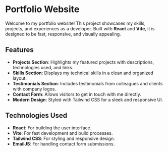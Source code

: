 # Portfolio Website

Welcome to my portfolio website! This project showcases my skills, projects, and experiences as a developer. Built with **React** and **Vite**, it is designed to be fast, responsive, and visually appealing.

## Features

- **Projects Section**: Highlights my featured projects with descriptions, technologies used, and links.
- **Skills Section**: Displays my technical skills in a clean and organized layout.
- **Testimonials Section**: Includes testimonials from colleagues and clients with company logos.
- **Contact Form**: Allows visitors to get in touch with me directly.
- **Modern Design**: Styled with Tailwind CSS for a sleek and responsive UI.

## Technologies Used

- **React**: For building the user interface.
- **Vite**: For fast development and build processes.
- **Tailwind CSS**: For styling and responsive design.
- **EmailJS**: For handling contact form submissions.

<!-- for sake of commit -->
<!-- for sake of commit -->
